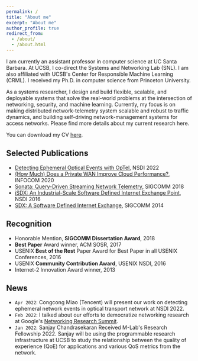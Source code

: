 ```yaml
---
permalink: /
title: "About me"
excerpt: "About me"
author_profile: true
redirect_from:
  - /about/
  - /about.html
---
```


I am currently an assistant professor in computer science at UC Santa Barbara. At UCSB, I co-direct the Systems and Networking Lab (SNL). I am also affiliated with UCSB's Center for Responsible Machine Learning (CRML). I received my Ph.D. in computer science from Princeton University.

As a systems researcher, I design and build flexible, scalable, and deployable systems that solve the real-world problems at the intersection of networking, security, and machine learning. Currently, my focus is on making distributed network-telemetry system scalable and robust to traffic dynamics, and building self-driving network-management systems for access networks. Please find more details about my current research here.

You can download my CV [here](#).

## Selected Publications
- [Detecting Ephemeral Optical Events with OpTel](#), NSDI 2022
- [(How Much) Does a Private WAN Improve Cloud Performance?](#), INFOCOM 2020
- [Sonata: Query-Driven Streaming Network Telemetry](#), SIGCOMM 2018
- [iSDX: An Industrial-Scale Software Defined Internet Exchange Point](#), NSDI 2016
- [SDX: A Software Defined Internet Exchange](#), SIGCOMM 2014

## Recognition
- Honorable Mention, **SIGCOMM Dissertation Award**, 2018
- **Best Paper** Award winner, ACM SOSR, 2017
- USENIX **Best of the Rest** Paper Award for Best Paper in all USENIX Conferences, 2016
- USENIX **Community Contribution Award**, USENIX NSDI, 2016
- Internet-2 Innovation Award winner, 2013

## News
- `Apr 2022`: Congcong Miao (Tencent) will present our work on detecting ephemeral network events in optical transport network at NSDI 2022.
- `Feb 2022`: I talked about our efforts to democratize networking research at Google's [Networking Research Summit](https://events.withgoogle.com/networking-research-summit-2022/2022-agenda/#content).
- `Jan 2022`: Sanjay Chandrasekaran Received M-Lab's Research Fellowship 2022. Sanjay will be using the programmable research infrastructure at UCSB to study the relationship between the quality of experience (QoE) for applications and various QoS metrics from the network.
